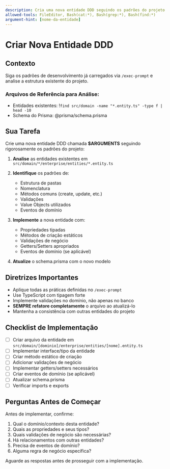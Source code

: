 ```yaml
---
description: Cria uma nova entidade DDD seguindo os padrões do projeto
allowed-tools: FileEditor, Bash(cat:*), Bash(grep:*), Bash(find:*)
argument-hint: [nome-da-entidade]
---
```


# Criar Nova Entidade DDD

## Contexto

Siga os padrões de desenvolvimento já carregados via `/exec-prompt` e analise a estrutura existente do projeto.

### Arquivos de Referência para Análise:

- Entidades existentes: !`find src/domain -name "*.entity.ts" -type f | head -10`
- Schema do Prisma: @prisma/schema.prisma

## Sua Tarefa

Crie uma nova entidade DDD chamada **$ARGUMENTS** seguindo rigorosamente os padrões do projeto:

1. **Analise** as entidades existentes em `src/domain/*/enterprise/entities/*.entity.ts`
2. **Identifique** os padrões de:

   - Estrutura de pastas
   - Nomenclatura
   - Métodos comuns (create, update, etc.)
   - Validações
   - Value Objects utilizados
   - Eventos de domínio

3. **Implemente** a nova entidade com:

   - Propriedades tipadas
   - Métodos de criação estáticos
   - Validações de negócio
   - Getters/Setters apropriados
   - Eventos de domínio (se aplicável)

4. **Atualize** o schema.prisma com o novo modelo

## Diretrizes Importantes

- Aplique todas as práticas definidas no `/exec-prompt`
- Use TypeScript com tipagem forte
- Implemente validações no domínio, não apenas no banco
- **SEMPRE refatore completamente** o arquivo ao atualizá-lo
- Mantenha a consistência com outras entidades do projeto

## Checklist de Implementação

- [ ] Criar arquivo da entidade em `src/domain/[dominio]/enterprise/entities/[nome].entity.ts`
- [ ] Implementar interface/tipo da entidade
- [ ] Criar método estático de criação
- [ ] Adicionar validações de negócio
- [ ] Implementar getters/setters necessários
- [ ] Criar eventos de domínio (se aplicável)
- [ ] Atualizar schema.prisma
- [ ] Verificar imports e exports

## Perguntas Antes de Começar

Antes de implementar, confirme:

1. Qual o domínio/contexto desta entidade?
2. Quais as propriedades e seus tipos?
3. Quais validações de negócio são necessárias?
4. Há relacionamentos com outras entidades?
5. Precisa de eventos de domínio?
6. Alguma regra de negócio específica?

Aguarde as respostas antes de prosseguir com a implementação.
